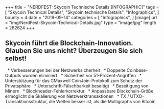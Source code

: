 +++
 title = "NERDFEST: Skycoin Technische Details [INFOGRAPHIC]"
 tags = [
     "Skycoin Technical Details",
     "Skycoin technische Details",
     "Infographics",
 ]
 bounty = 4
 date = "2018-09-14"
 categories = [
     "Infographics",
 ]
 [image]
     url = "img/NerdFest-Skycoin-Technical-Details.jpg"
     type = "image/jpg"
     length = 282624
 +++
 
  ## Skycoin führt die Blockchain-Innovation. Glauben Sie uns nicht? Überzeugen Sie sich selbst!

  * Verbesserungen bei der Netzwerksicherheit
  * Doppelte Coinbase-Outputs wurden eliminiert
  * Sicherheit vor 51-Prozent-Angriffen
  * Unterstützung für das GMaxwell CoinJoin-Protokoll zum Schutz der Privatsphäre
  * Unterschrift-Fälschbarkeit beseitigt
  * Beseitigung von Minern
  * Blockheader-Fehlerkorrektur
  * Anpassbare Blockchain-Größe ermöglicht die Skalierung von Netzwerktransaktionen
  * TX / UTXO-Transaktionsstruktur, die Welten besser ist, als die Multigraphs von Bitcoin
